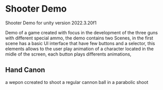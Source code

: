 <h1>Shooter Demo</h1>
Shooter Demo for unity version 2022.3.20f1
<p>Demo of a game created with focus in the development of the three guns with different special ammo, the demo contains two Scenes, in the first scene has a basic UI interface that have few buttons and a selector, this elements allows to the user play animation of a character located in the midle of the screen, each button plays differents animations,    </p>

<h2>Hand Canon</h2>
<p>a wepon ccreated to shoot a regular cannon ball in a parabolic shoot</p>

